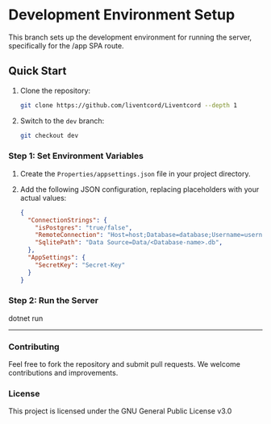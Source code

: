 # Development Environment Setup

This branch sets up the development environment for running the server, specifically for the /app SPA route.

## Quick Start

1. Clone the repository:
    ```bash
    git clone https://github.com/liventcord/Liventcord --depth 1
    ```

2. Switch to the `dev` branch:
    ```bash
    git checkout dev
    ```


### Step 1: Set Environment Variables

1. Create the `Properties/appsettings.json` file in your project directory.
2. Add the following JSON configuration, replacing placeholders with your actual values:

    ```json
    {
      "ConnectionStrings": {
        "isPostgres": "true/false",
        "RemoteConnection": "Host=host;Database=database;Username=username;Password=password;Port=port;SSL Mode=sslmode",
        "SqlitePath": "Data Source=Data/<Database-name>.db",
      },
      "AppSettings": {
        "SecretKey": "Secret-Key"
      }
    }
    ```

### Step 2: Run the Server
dotnet run

---

### Contributing

Feel free to fork the repository and submit pull requests. We welcome contributions and improvements.

### License

This project is licensed under the GNU General Public License v3.0
